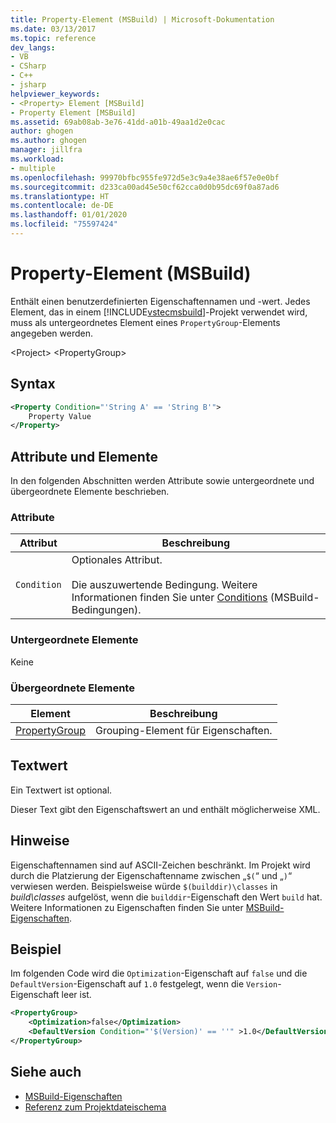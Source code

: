 ```yaml
---
title: Property-Element (MSBuild) | Microsoft-Dokumentation
ms.date: 03/13/2017
ms.topic: reference
dev_langs:
- VB
- CSharp
- C++
- jsharp
helpviewer_keywords:
- <Property> Element [MSBuild]
- Property Element [MSBuild]
ms.assetid: 69ab08ab-3e76-41dd-a01b-49aa1d2e0cac
author: ghogen
ms.author: ghogen
manager: jillfra
ms.workload:
- multiple
ms.openlocfilehash: 99970bfbc955fe972d5e3c9a4e38ae6f57e0e0bf
ms.sourcegitcommit: d233ca00ad45e50cf62cca0d0b95dc69f0a87ad6
ms.translationtype: HT
ms.contentlocale: de-DE
ms.lasthandoff: 01/01/2020
ms.locfileid: "75597424"
---
```

# <a name="property-element-msbuild"></a>Property-Element (MSBuild)
Enthält einen benutzerdefinierten Eigenschaftennamen und -wert. Jedes Element, das in einem [!INCLUDE[vstecmsbuild](../extensibility/internals/includes/vstecmsbuild_md.md)]-Projekt verwendet wird, muss als untergeordnetes Element eines `PropertyGroup`-Elements angegeben werden.

 \<Project> \<PropertyGroup>

## <a name="syntax"></a>Syntax

```xml
<Property Condition="'String A' == 'String B'">
    Property Value
</Property>
```

## <a name="attributes-and-elements"></a>Attribute und Elemente
 In den folgenden Abschnitten werden Attribute sowie untergeordnete und übergeordnete Elemente beschrieben.

### <a name="attributes"></a>Attribute

|Attribut|Beschreibung|
|---------------|-----------------|
|`Condition`|Optionales Attribut.<br /><br /> Die auszuwertende Bedingung. Weitere Informationen finden Sie unter [Conditions](../msbuild/msbuild-conditions.md) (MSBuild-Bedingungen).|

### <a name="child-elements"></a>Untergeordnete Elemente
 Keine

### <a name="parent-elements"></a>Übergeordnete Elemente

|Element|Beschreibung|
|-------------|-----------------|
|[PropertyGroup](../msbuild/propertygroup-element-msbuild.md)|Grouping-Element für Eigenschaften.|

## <a name="text-value"></a>Textwert
 Ein Textwert ist optional.

 Dieser Text gibt den Eigenschaftswert an und enthält möglicherweise XML.

## <a name="remarks"></a>Hinweise
 Eigenschaftennamen sind auf ASCII-Zeichen beschränkt. Im Projekt wird durch die Platzierung der Eigenschaftenname zwischen „`$(`“ und „`)`“ verwiesen werden. Beispielsweise würde `$(builddir)\classes` in *build\classes* aufgelöst, wenn die `builddir`-Eigenschaft den Wert `build` hat. Weitere Informationen zu Eigenschaften finden Sie unter [MSBuild-Eigenschaften](../msbuild/msbuild-properties.md).

## <a name="example"></a>Beispiel
 Im folgenden Code wird die `Optimization`-Eigenschaft auf `false` und die `DefaultVersion`-Eigenschaft auf `1.0` festgelegt, wenn die `Version`-Eigenschaft leer ist.

```xml
<PropertyGroup>
    <Optimization>false</Optimization>
    <DefaultVersion Condition="'$(Version)' == ''" >1.0</DefaultVersion>
</PropertyGroup>
```

## <a name="see-also"></a>Siehe auch
- [MSBuild-Eigenschaften](../msbuild/msbuild-properties.md)
- [Referenz zum Projektdateischema](../msbuild/msbuild-project-file-schema-reference.md)
